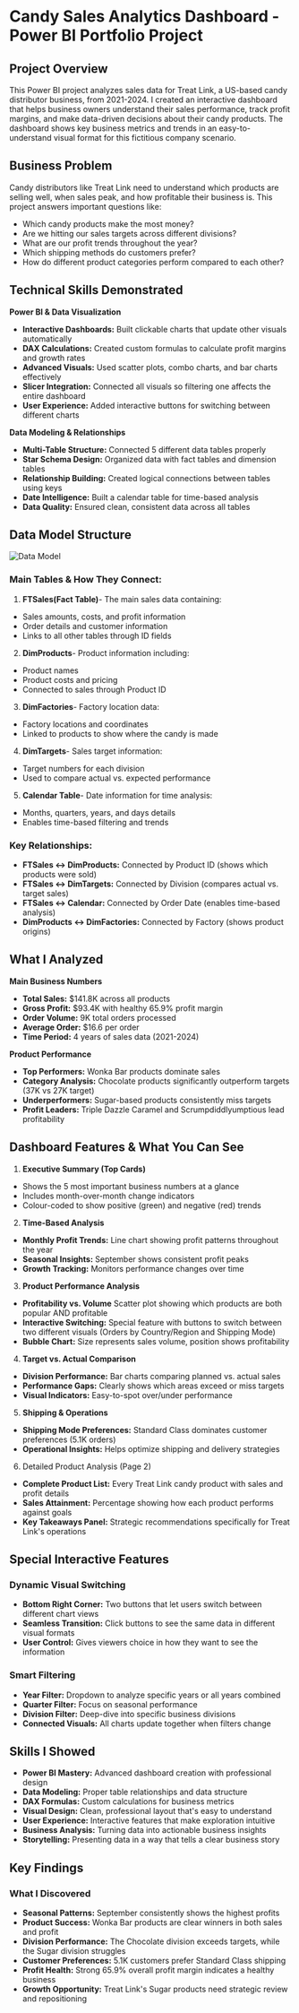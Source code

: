 # Candy Sales Analytics Dashboard - Power BI Portfolio Project

## Project Overview
This Power BI project analyzes sales data for Treat Link, a US-based candy distributor business, from 2021-2024. I created an interactive dashboard that helps business owners understand their sales performance, track profit margins, and make data-driven decisions about their candy products. The dashboard shows key business metrics and trends in an easy-to-understand visual format for this fictitious company scenario.

## Business Problem
Candy distributors like Treat Link need to understand which products are selling well, when sales peak, and how profitable their business is. This project answers important questions like:
- Which candy products make the most money?
- Are we hitting our sales targets across different divisions?
- What are our profit trends throughout the year?
- Which shipping methods do customers prefer?
- How do different product categories perform compared to each other?

## Technical Skills Demonstrated
**Power BI & Data Visualization**
- **Interactive Dashboards:** Built clickable charts that update other visuals automatically
- **DAX Calculations:** Created custom formulas to calculate profit margins and growth rates
- **Advanced Visuals:** Used scatter plots, combo charts, and bar charts effectively
- **Slicer Integration:** Connected all visuals so filtering one affects the entire dashboard
- **User Experience:** Added interactive buttons for switching between different charts

**Data Modeling & Relationships**
- **Multi-Table Structure:** Connected 5 different data tables properly
- **Star Schema Design:** Organized data with fact tables and dimension tables
- **Relationship Building:** Created logical connections between tables using keys
- **Date Intelligence:** Built a calendar table for time-based analysis
- **Data Quality:** Ensured clean, consistent data across all tables

## Data Model Structure
![Data Model](https://github.com/nidhip1/PowerBI-Sales-Performance-Dashboard/blob/main/Data_Model.png)

### Main Tables & How They Connect:
1. **FTSales(Fact Table)**- The main sales data containing: 
- Sales amounts, costs, and profit information
- Order details and customer information
- Links to all other tables through ID fields
2. **DimProducts**- Product information including:
- Product names
- Product costs and pricing
- Connected to sales through Product ID
3. **DimFactories**- Factory location data:
- Factory locations and coordinates
- Linked to products to show where the candy is made
4. **DimTargets**- Sales target information:
- Target numbers for each division
- Used to compare actual vs. expected performance
5. **Calendar Table**-  Date information for time analysis:
- Months, quarters, years, and days details
- Enables time-based filtering and trends

### Key Relationships:
- **FTSales ↔ DimProducts:** Connected by Product ID (shows which products were sold)
- **FTSales ↔ DimTargets:** Connected by Division (compares actual vs. target sales)
- **FTSales ↔ Calendar:** Connected by Order Date (enables time-based analysis)
- **DimProducts ↔ DimFactories:** Connected by Factory (shows product origins)

## What I Analyzed
**Main Business Numbers**
- **Total Sales:** $141.8K across all products
- **Gross Profit:** $93.4K with healthy 65.9% profit margin
- **Order Volume:** 9K total orders processed
- **Average Order:** $16.6 per order
- **Time Period:** 4 years of sales data (2021-2024)

**Product Performance**
- **Top Performers:** Wonka Bar products dominate sales
- **Category Analysis:** Chocolate products significantly outperform targets (37K vs 27K target)
- **Underperformers:** Sugar-based products consistently miss targets
- **Profit Leaders:** Triple Dazzle Caramel and Scrumpdiddlyumptious lead profitability

## Dashboard Features & What You Can See
1. **Executive Summary (Top Cards)**
- Shows the 5 most important business numbers at a glance
- Includes month-over-month change indicators
- Colour-coded to show positive (green) and negative (red) trends
2. **Time-Based Analysis**
- **Monthly Profit Trends:** Line chart showing profit patterns throughout the year
- **Seasonal Insights:** September shows consistent profit peaks
- **Growth Tracking:** Monitors performance changes over time
3. **Product Performance Analysis**
- **Profitability vs. Volume** Scatter plot showing which products are both popular AND profitable
- **Interactive Switching:** Special feature with buttons to switch between two different visuals (Orders by Country/Region and Shipping Mode)
-  **Bubble Chart:** Size represents sales volume, position shows profitability
4. **Target vs. Actual Comparison**
- **Division Performance:** Bar charts comparing planned vs. actual sales
- **Performance Gaps:** Clearly shows which areas exceed or miss targets
- **Visual Indicators:** Easy-to-spot over/under performance
5. **Shipping & Operations**
- **Shipping Mode Preferences:** Standard Class dominates customer preferences (5.1K orders)
- **Operational Insights:** Helps optimize shipping and delivery strategies
6. Detailed Product Analysis (Page 2)
- **Complete Product List:** Every Treat Link candy product with sales and profit details
- **Sales Attainment:** Percentage showing how each product performs against goals
- **Key Takeaways Panel:** Strategic recommendations specifically for Treat Link's operations

## Special Interactive Features
### Dynamic Visual Switching
- **Bottom Right Corner:** Two buttons that let users switch between different chart views
- **Seamless Transition:** Click buttons to see the same data in different visual formats
- **User Control:** Gives viewers choice in how they want to see the information
### Smart Filtering
- **Year Filter:** Dropdown to analyze specific years or all years combined
- **Quarter Filter:** Focus on seasonal performance
- **Division Filter:** Deep-dive into specific business divisions
- **Connected Visuals:** All charts update together when filters change

## Skills I Showed
- **Power BI Mastery:** Advanced dashboard creation with professional design
- **Data Modeling:** Proper table relationships and data structure
- **DAX Formulas:** Custom calculations for business metrics
- **Visual Design:** Clean, professional layout that's easy to understand
- **User Experience:** Interactive features that make exploration intuitive
- **Business Analysis:** Turning data into actionable business insights
- **Storytelling:** Presenting data in a way that tells a clear business story

## Key Findings
### What I Discovered
- **Seasonal Patterns:** September consistently shows the highest profits
- **Product Success:** Wonka Bar products are clear winners in both sales and profit
- **Division Performance:** The Chocolate division exceeds targets, while the Sugar division struggles
- **Customer Preferences:** 5.1K customers prefer Standard Class shipping
- **Profit Health:** Strong 65.9% overall profit margin indicates a healthy business
- **Growth Opportunity:** Treat Link's Sugar products need strategic review and repositioning
